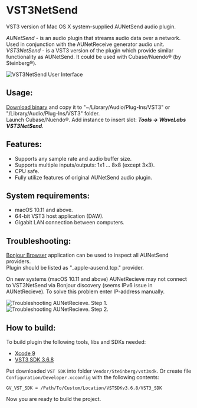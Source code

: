 VST3NetSend
===========

VST3 version of Mac OS X system-supplied AUNetSend audio plugin.

*AUNetSend* - is an audio plugin that streams audio data over a network. Used in conjunction with the AUNetReceive generator audio unit.  
*VST3NetSend* - is a VST3 version of the plugin which provide similar functionality as AUNetSend. It could be used with Cubase/Nuendo® (by Steinberg®).


![VST3NetSend User Interface](https://raw.githubusercontent.com/vgorloff/VST3NetSend/master/Media/VST3NetSend.png)

Usage:
-----

[Download binary](https://github.com/vgorloff/VST3NetSend/releases/latest) and copy it to "~/Library/Audio/Plug-Ins/VST3" or "/Library/Audio/Plug-Ins/VST3" folder.  
Launch Cubase/Nuendo®. Add instance to insert slot: ***Tools -> WaveLabs VST3NetSend***.

Features:
--------

* Supports any sample rate and audio buffer size.
* Supports multiple inputs/outputs: 1x1 ... 8x8 (except 3x3).
* CPU safe.
* Fully utilize features of original AUNetSend audio plugin.

System requirements:
-------------------

* macOS 10.11 and above.
* 64-bit VST3 host application (DAW).
* Gigabit LAN connection between computers.

Troubleshooting:
---------------

[Bonjour Browser](http://www.tildesoft.com) application can be used to inspect all AUNetSend providers.  
Plugin should be listed as "_apple-ausend.tcp." provider.

On new systems (macOS 10.11 and above) AUNetRecieve may not connect to VST3NetSend via Bonjour discovery (seems IPv6 issue in AUNetRecieve).
To solve this problem enter IP-address manually.

![Troubleshooting AUNetRecieve. Step 1.](https://raw.githubusercontent.com/vgorloff/VST3NetSend/master/Media/Troubleshooting_AUNetRecieve_01.png)
![Troubleshooting AUNetRecieve. Step 2.](https://raw.githubusercontent.com/vgorloff/VST3NetSend/master/Media/Troubleshooting_AUNetRecieve_02.png)

How to build:
------------

To build plugin the following tools, libs and SDKs needed:  
  
* [Xcode 9](https://itunes.apple.com/en/app/xcode/id497799835?mt=12)
* [VST3 SDK 3.6.8](http://www.steinberg.net/en/company/developer.html)

Put downloaded `VST SDK` into folder `Vendor/Steinberg/vst3sdk`. Or create file `Configuration/Developer.xcconfig` with the following contents:

    GV_VST_SDK = /Path/To/Custom/Location/VSTSDKv3.6.8/VST3_SDK

Now you are ready to build the project.